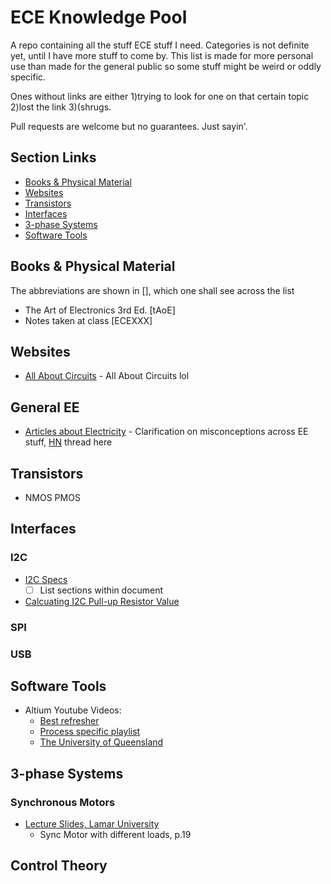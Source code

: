 # ECE Knowledge Pool
A repo containing all the stuff ECE stuff I need. Categories is not definite yet, until I have more stuff to come by. This list is made for more personal use than made for the general public so some stuff might be weird or oddly specific. 

Ones without links are either 1)trying to look for one on that certain topic 2)lost the link 3)(shrugs. 

Pull requests are welcome but no guarantees. Just sayin'.

## Section Links
- [Books & Physical Material](#books--physical-material)
- [Websites](#websites)
- [Transistors](#transistors)
- [Interfaces](#interfaces)
- [3-phase Systems](#3-phase-systems)
- [Software Tools](#software-tools)

## Books & Physical Material
The abbreviations are shown in [], which one shall see across the list
- The Art of Electronics 3rd Ed. [tAoE]
- Notes taken at class [ECEXXX]

## Websites
- [All About Circuits](http://www.allaboutcircuits.com/education/) - All About Circuits lol

## General EE
- [Articles about Electricity](http://amasci.com/ele-edu.html) - Clarification on misconceptions across EE stuff, [HN](https://news.ycombinator.com/item?id=12894192) thread here

## Transistors
- NMOS PMOS


## Interfaces


### I2C
- [I2C Specs](http://www.nxp.com/documents/user_manual/UM10204.pdf)
  - [ ] List sections within document
- [Calcuating I2C Pull-up Resistor Value](http://www.ti.com/lit/an/slva689/slva689.pdf)


### SPI


### USB

## Software Tools
- Altium Youtube Videos:
  - [Best refresher](https://www.youtube.com/watch?v=Y7PY1nBtImk)
  - [Process specific playlist](https://www.youtube.com/watch?v=TTr7_SN2b8Y&list=PL8F4DA35708A12E06)
  - [The University of Queensland](https://www.youtube.com/channel/UCOlRRMpgVVtVi4ZxmSMQMFA/videos)
  
## 3-phase Systems
### Synchronous Motors
- [Lecture Slides, Lamar University](http://doctord.dyndns.org/Courses/Textbooks/Chapman/Lecture%2007%20-%20Synchronous%20machines.pdf)
  - Sync Motor with different loads, p.19
  
## Control Theory
